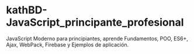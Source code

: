 # kathBD-JavaScript_principante_profesional
JavaScript Moderno para principiantes, aprende Fundamentos, POO, ES6+, Ajax, WebPack, Firebase y Ejemplos de aplicación.
